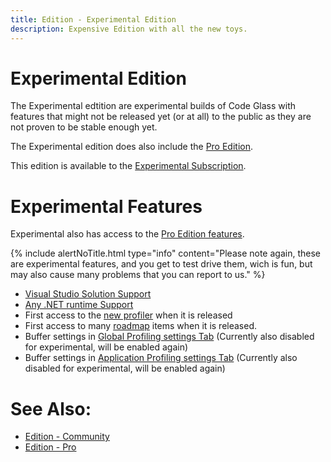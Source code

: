 ```yaml
---
title: Edition - Experimental Edition
description: Expensive Edition with all the new toys.
---
```

# Experimental Edition
The Experimental edtition are experimental builds of Code Glass with features that might not be released yet (or at all) to the public as they are not proven to be stable enough yet.

The Experimental edition does also include the [Pro Edition](Pro.md).

This edition is available to the [Experimental Subscription](../LicenseTypes/ExperimentalSubscription.md).

# Experimental Features
Experimental also has access to the [Pro Edition features](Pro.md#pro-features). 

{% include alertNoTitle.html type="info" content="Please note again, these are experimental features, and you get to test drive them, wich is fun, but may also cause many problems that you can report to us." %}

- [Visual Studio Solution Support](../features/supportedruntimes.md#visual-studio-solution)
- [Any .NET runtime Support](../features/supportedruntimes.md)
- First access to the [new profiler](../Roadmap/NonDotNetProfiler.md) when it is released
- First access to many [roadmap](../Roadmap.md) items when it is released.
- Buffer settings in [Global Profiling settings Tab](../views/clientusersettingswindow/profilingsettings.md) (Currently also disabled for experimental, will be enabled again)
- Buffer settings in [Application Profiling settings Tab](../views/ApplicationSettingsWindow/ProfilerSettings.md) (Currently also disabled for experimental, will be enabled again)


# See Also:
- [Edition - Community](Community.md)
- [Edition - Pro](Pro.md)

